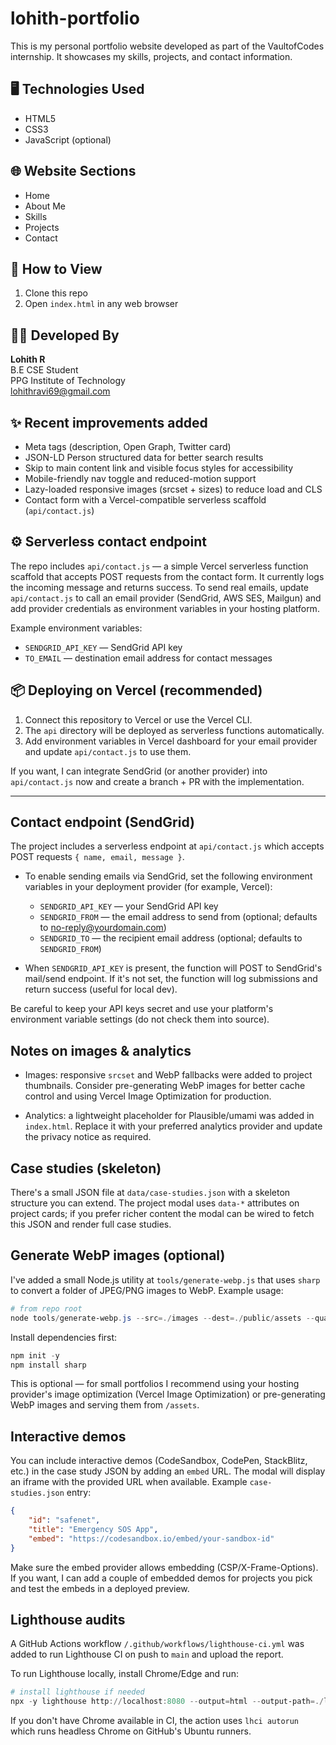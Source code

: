# lohith-portfolio

This is my personal portfolio website developed as part of the VaultofCodes internship. It showcases my skills, projects, and contact information.

## 🖥️ Technologies Used
- HTML5
- CSS3
- JavaScript (optional)

## 🌐 Website Sections
- Home
- About Me
- Skills
- Projects
- Contact


## 🚀 How to View
1. Clone this repo
2. Open `index.html` in any web browser

## 👨‍💻 Developed By
**Lohith R**  
B.E CSE Student  
PPG Institute of Technology  
[lohithravi69@gmail.com](mailto:lohithravi69@gmail.com)

## ✨ Recent improvements added
- Meta tags (description, Open Graph, Twitter card)
- JSON-LD Person structured data for better search results
- Skip to main content link and visible focus styles for accessibility
- Mobile-friendly nav toggle and reduced-motion support
- Lazy-loaded responsive images (srcset + sizes) to reduce load and CLS
- Contact form with a Vercel-compatible serverless scaffold (`api/contact.js`)

## ⚙️ Serverless contact endpoint
The repo includes `api/contact.js` — a simple Vercel serverless function scaffold that accepts POST requests from the contact form. It currently logs the incoming message and returns success. To send real emails, update `api/contact.js` to call an email provider (SendGrid, AWS SES, Mailgun) and add provider credentials as environment variables in your hosting platform.

Example environment variables:
- `SENDGRID_API_KEY` — SendGrid API key
- `TO_EMAIL` — destination email address for contact messages

## 📦 Deploying on Vercel (recommended)
1. Connect this repository to Vercel or use the Vercel CLI.
2. The `api` directory will be deployed as serverless functions automatically.
3. Add environment variables in Vercel dashboard for your email provider and update `api/contact.js` to use them.

If you want, I can integrate SendGrid (or another provider) into `api/contact.js` now and create a branch + PR with the implementation.

---

## Contact endpoint (SendGrid)

The project includes a serverless endpoint at `api/contact.js` which accepts POST requests `{ name, email, message }`.

- To enable sending emails via SendGrid, set the following environment variables in your deployment provider (for example, Vercel):
	- `SENDGRID_API_KEY` — your SendGrid API key
	- `SENDGRID_FROM` — the email address to send from (optional; defaults to no-reply@yourdomain.com)
	- `SENDGRID_TO` — the recipient email address (optional; defaults to `SENDGRID_FROM`)

- When `SENDGRID_API_KEY` is present, the function will POST to SendGrid's mail/send endpoint. If it's not set, the function will log submissions and return success (useful for local dev).

Be careful to keep your API keys secret and use your platform's environment variable settings (do not check them into source).

## Notes on images & analytics

- Images: responsive `srcset` and WebP fallbacks were added to project thumbnails. Consider pre-generating WebP images for better cache control and using Vercel Image Optimization for production.

- Analytics: a lightweight placeholder for Plausible/umami was added in `index.html`. Replace it with your preferred analytics provider and update the privacy notice as required.

## Case studies (skeleton)

There's a small JSON file at `data/case-studies.json` with a skeleton structure you can extend. The project modal uses `data-*` attributes on project cards; if you prefer richer content the modal can be wired to fetch this JSON and render full case studies.

## Generate WebP images (optional)

I've added a small Node.js utility at `tools/generate-webp.js` that uses `sharp` to convert a folder of JPEG/PNG images to WebP. Example usage:

```powershell
# from repo root
node tools/generate-webp.js --src=./images --dest=./public/assets --quality=80
```

Install dependencies first:

```powershell
npm init -y
npm install sharp
```

This is optional — for small portfolios I recommend using your hosting provider's image optimization (Vercel Image Optimization) or pre-generating WebP images and serving them from `/assets`.

## Interactive demos

You can include interactive demos (CodeSandbox, CodePen, StackBlitz, etc.) in the case study JSON by adding an `embed` URL. The modal will display an iframe with the provided URL when available. Example `case-studies.json` entry:

```json
{
	"id": "safenet",
	"title": "Emergency SOS App",
	"embed": "https://codesandbox.io/embed/your-sandbox-id"
}
```

Make sure the embed provider allows embedding (CSP/X-Frame-Options). If you want, I can add a couple of embedded demos for projects you pick and test the embeds in a deployed preview.

## Lighthouse audits

A GitHub Actions workflow `/.github/workflows/lighthouse-ci.yml` was added to run Lighthouse CI on push to `main` and upload the report.

To run Lighthouse locally, install Chrome/Edge and run:

```powershell
# install lighthouse if needed
npx -y lighthouse http://localhost:8080 --output=html --output-path=./lighthouse-local.html
```

If you don't have Chrome available in CI, the action uses `lhci autorun` which runs headless Chrome on GitHub's Ubuntu runners.
